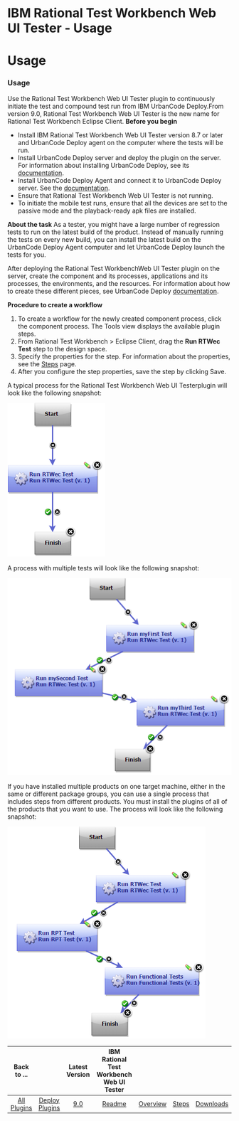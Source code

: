 
IBM Rational Test Workbench Web UI Tester - Usage
=================================================

# Usage



### Usage




 


Use the Rational Test Workbench Web UI Tester plugin to continuously initiate the test and compound test run from IBM UrbanCode Deploy.From version 9.0, Rational Test Workbench Web UI Tester is the new name for Rational Test Workbench Eclipse Client. **Before you begin**


* Install IBM Rational Test Workbench Web UI Tester version 8.7 or later and UrbanCode Deploy agent on the computer where the tests will be run.
* Install UrbanCode Deploy server and deploy the plugin on the server. For information about installing UrbanCode Deploy, see its [documentation](http://www-01.ibm.com/support/knowledgecenter/SS4GSP_6.1.1/com.ibm.udeploy.install.doc/topics/install_ch.html).
* Install UrbanCode Deploy Agent and connect it to UrbanCode Deploy server. See the [documentation](http://www-01.ibm.com/support/knowledgecenter/SS4GSP_6.1.1/com.ibm.udeploy.install.doc/topics/agent_install_ov.html).
* Ensure that Rational Test Workbench Web UI Tester is not running.
* To initiate the mobile test runs, ensure that all the devices are set to the passive mode and the playback-ready apk files are installed.


**About the task** As a tester, you might have a large number of regression tests to run on the latest build of the product. Instead of manually running the tests on every new build, you can install the latest build on the UrbanCode Deploy Agent computer and let UrbanCode Deploy launch the tests for you.


After deploying the Rational Test WorkbenchWeb UI Tester plugin on the server, create the component and its processes, applications and its processes, the environments, and the resources. For information about how to create these different pieces, see UrbanCode Deploy [documentation](http://www.ibm.com/support/knowledgecenter/SS4GSP/ucd_welcome.html).


**Procedure to create a workflow**


1. To create a workflow for the newly created component process, click the component process. The Tools view displays the available plugin steps.
2. From Rational Test Workbench > Eclipse Client, drag the **Run RTWec Test** step to the design space.
3. Specify the properties for the step. For information about the properties, see the [Steps](https://www.urbancode.com/plugindoc/steps-rtwec) page.
4. After you configure the step properties, save the step by clicking Save.


A typical process for the Rational Test Workbench Web UI Testerplugin will look like the following snapshot:


[![rtw-ucd](rtw-ucd.png)](rtw-ucd.png)


A process with multiple tests will look like the following snapshot:


[![rtw-ucd-multitests](rtw-ucd-multitests.png)](rtw-ucd-multitests.png)


If you have installed multiple products on one target machine, either in the same or different package groups, you can use a single process that includes steps from different products. You must install the plugins of all of the products that you want to use. The process will look like the following snapshot:


[![rtw-ucd-multiprodtest](rtw-ucd-multiprodtest.png)](rtw-ucd-multiprodtest.png)




|Back to ...||Latest Version|IBM Rational Test Workbench Web UI Tester ||||
| :---: | :---: | :---: | :---: | :---: | :---: | :---: |
|[All Plugins](../../index.md)|[Deploy Plugins](../README.md)|[9.0](https://raw.githubusercontent.com/UrbanCode/IBM-UCD-PLUGINS/main/files/RFT-WebUI-UCD/RFT-WebUI-UCD-9.0.zip)|[Readme](README.md)|[Overview](overview.md)|[Steps](steps.md)|[Downloads](downloads.md)|
